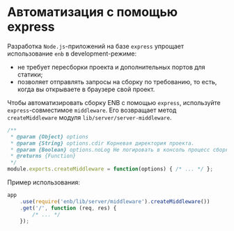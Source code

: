 # Автоматизация с помощью express

Разработка `Node.js`-приложений на базе `express` упрощает использование `enb` в development-режиме: 

* не требует пересборки проекта и дополнительных портов для статики;
* позволяет отправлять запросы на сборку по требованию, то есть, когда вы открываете в браузере свой проект.

Чтобы автоматизировать сборку ENB с помощью `express`, используйте `express`-совместимое `middleware`. Его возвращает метод `createMiddleware` модуля `lib/server/server-middleware`.

```javascript
/**
 * @param {Object} options
 * @param {String} options.cdir Корневая директория проекта.
 * @param {Boolean} options.noLog Не логировать в консоль процесс сборки.
 * @returns {Function}
 */
module.exports.createMiddleware = function(options) { /* ... */ };
```

Пример использования:

```javascript
app
    .use(require('enb/lib/server/middleware').createMiddleware())
    .get('/', function (req, res) {
        /* ... */
    });
```
